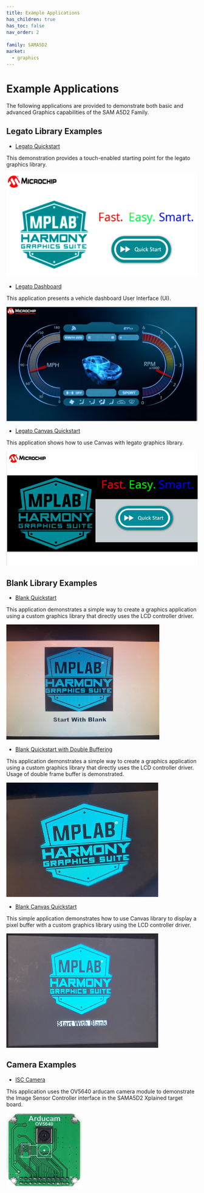 ```yaml
---
title: Example Applications
has_children: true
has_toc: false
nav_order: 2

family: SAMA5D2
market:
  - graphics
---
```


# Example Applications

The following applications are provided to demonstrate both basic and advanced Graphics capabilities of the SAM A5D2 Family.

## Legato Library Examples 

* [Legato Quickstart](./legato_quickstart/readme.md)

This demonstration provides a touch-enabled starting point for the legato graphics library.

![](./../docs/html/legato_quickstart.png)


* [Legato Dashboard](./legato_dashboard/readme.md)

This application presents a vehicle dashboard User Interface (UI). 

![](./../docs/html/legato_dashboard.png)


* [Legato Canvas Quickstart](./legato_canvas_quickstart/readme.md)

This application shows how to use Canvas with legato graphics library. 

![](./../docs/html/legato_canvas_quickstart.png)


## Blank Library Examples

* [Blank Quickstart](./blank_quickstart/readme.md)

This application demonstrates a simple way to create a graphics application using a custom graphics library that directly uses the LCD controller driver.

![](./../docs/html/blank_quickstart.png)


* [Blank Quickstart with Double Buffering](./blank_quickstart_db/readme.md)

This application demonstrates a simple way to create a graphics application using a custom graphics library that directly uses the LCD controller driver. Usage of double frame buffer is demonstrated.

![](./../docs/html/blank_quickstart_db.png)


* [Blank Canvas Quickstart](./blank_canvas_quickstart/readme.md)

This simple application demonstrates how to use Canvas library to display a pixel buffer with a custom graphics library using the LCD controller driver.

![](./../docs/html/blank_canvas_qs.png)

## Camera Examples 
* [ISC Camera](./isc_camera/readme.md)

This application uses the OV5640 arducam camera module to demonstrate the Image Sensor Controller interface in the SAMA5D2 Xplained target board.

![](./../docs/html/ov5640_arducam.png)